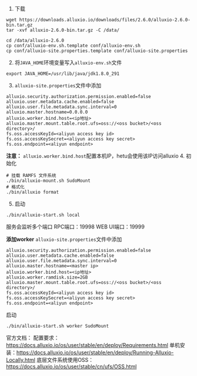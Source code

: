 1. 下载
``` shell
wget https://downloads.alluxio.io/downloads/files/2.6.0/alluxio-2.6.0-bin.tar.gz
tar -xvf alluxio-2.6.0-bin.tar.gz -C /data/

cd /data/alluxio-2.6.0
cp conf/alluxio-env.sh.template conf/alluxio-env.sh
cp conf/alluxio-site.properties.template conf/alluxio-site.properties
```
2. 将`JAVA_HOME`环境变量写入`alluxio-env.sh`文件
``` shell
export JAVA_HOME=/usr/lib/java/jdk1.8.0_291
```
3. `alluxio-site.properties`文件中添加
```
alluxio.security.authorization.permission.enabled=false
alluxio.user.metadata.cache.enabled=false
alluxio.user.file.metadata.sync.interval=0
alluxio.master.hostname=0.0.0.0
alluxio.worker.bind.host=<ip地址>
alluxio.master.mount.table.root.ufs=oss://<oss bucket>/<oss directory>/
fs.oss.accessKeyId=<aliyun access key id>
fs.oss.accessKeySecret=<aliyun access key secret>
fs.oss.endpoint=<aliyun endpoint>
```
**注意：** `alluxio.worker.bind.host`配置本机IP，hetu会使用该IP访问alluxio
4. 初始化
``` shell
# 挂载 RAMFS 文件系统
./bin/alluxio-mount.sh SudoMount
# 格式化
./bin/alluxio format
```
5. 启动
```
./bin/alluxio-start.sh local
```
服务会监听多个端口
RPC端口：19998
WEB UI端口：19999

**添加worker**
`alluxio-site.properties`文件中添加
```
alluxio.security.authorization.permission.enabled=false
alluxio.user.metadata.cache.enabled=false
alluxio.user.file.metadata.sync.interval=0
alluxio.master.hostname=<master ip>
alluxio.worker.bind.host=<ip地址>
alluxio.worker.ramdisk.size=2GB
alluxio.master.mount.table.root.ufs=oss://<oss bucket>/<oss directory>/
fs.oss.accessKeyId=<aliyun access key id>
fs.oss.accessKeySecret=<aliyun access key secret>
fs.oss.endpoint=<aliyun endpoint>
```

启动
```
./bin/alluxio-start.sh worker SudoMount
```

官方文档：
配置要求：https://docs.alluxio.io/os/user/stable/en/deploy/Requirements.html
单机安装：https://docs.alluxio.io/os/user/stable/en/deploy/Running-Alluxio-Locally.html
底层文件系统使用OSS：https://docs.alluxio.io/os/user/stable/cn/ufs/OSS.html